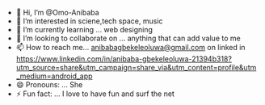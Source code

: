 - 👋 Hi, I’m @Omo-Anibaba
- 👀 I’m interested in sciene,tech space, music
- 🌱 I’m currently learning ... web designing
- 💞️ I’m looking to collaborate on ... anything that can add value to me
- 📫 How to reach me... anibabagbekeleoluwa@gmail.com on linked in https://www.linkedin.com/in/anibaba-gbekeleoluwa-21394b318?utm_source=share&utm_campaign=share_via&utm_content=profile&utm_medium=android_app
- 😄 Pronouns: ... She
- ⚡ Fun fact: ... I love to have fun and surf the net

<!---
Omo-Anibaba/Omo-Anibaba is a ✨ special ✨ repository because its `README.md` (this file) appears on your GitHub profile.
You can click the Preview link to take a look at your changes.
--->

